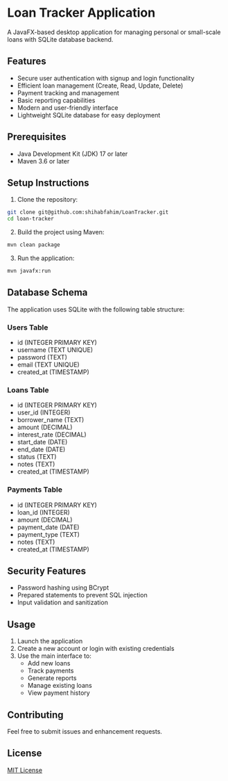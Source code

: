 # Loan Tracker Application

A JavaFX-based desktop application for managing personal or small-scale loans with SQLite database backend.

## Features

- Secure user authentication with signup and login functionality
- Efficient loan management (Create, Read, Update, Delete)
- Payment tracking and management
- Basic reporting capabilities
- Modern and user-friendly interface
- Lightweight SQLite database for easy deployment

## Prerequisites

- Java Development Kit (JDK) 17 or later
- Maven 3.6 or later

## Setup Instructions

1. Clone the repository:
```bash
git clone git@github.com:shihabfahim/LoanTracker.git
cd loan-tracker
```

2. Build the project using Maven:
```bash
mvn clean package
```

3. Run the application:
```bash
mvn javafx:run
```

## Database Schema

The application uses SQLite with the following table structure:

### Users Table
- id (INTEGER PRIMARY KEY)
- username (TEXT UNIQUE)
- password (TEXT)
- email (TEXT UNIQUE)
- created_at (TIMESTAMP)

### Loans Table
- id (INTEGER PRIMARY KEY)
- user_id (INTEGER)
- borrower_name (TEXT)
- amount (DECIMAL)
- interest_rate (DECIMAL)
- start_date (DATE)
- end_date (DATE)
- status (TEXT)
- notes (TEXT)
- created_at (TIMESTAMP)

### Payments Table
- id (INTEGER PRIMARY KEY)
- loan_id (INTEGER)
- amount (DECIMAL)
- payment_date (DATE)
- payment_type (TEXT)
- notes (TEXT)
- created_at (TIMESTAMP)

## Security Features

- Password hashing using BCrypt
- Prepared statements to prevent SQL injection
- Input validation and sanitization

## Usage

1. Launch the application
2. Create a new account or login with existing credentials
3. Use the main interface to:
   - Add new loans
   - Track payments
   - Generate reports
   - Manage existing loans
   - View payment history

## Contributing

Feel free to submit issues and enhancement requests.

## License

[MIT License](LICENSE) 
